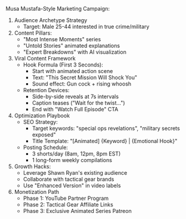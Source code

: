 Musa Mustafa-Style Marketing Campaign:
1. Audience Archetype Strategy
    - Target: Male 25-44 interested in true crime/military
2. Content Pillars:
    - "Most Intense Moments" series
    - "Untold Stories" animated explanations
    - "Expert Breakdowns" with AI visualization
3. Viral Content Framework
    - Hook Formula (First 3 Seconds):
        - Start with animated action scene
        - Text: "This Secret Mission Will Shock You"
        - Sound effect: Gun cock + rising whoosh
    - Retention Devices:
        - Side-by-side reveals at 7s intervals
        - Caption teases ("Wait for the twist...")
        - End with "Watch Full Episode" CTA
4. Optimization Playbook
    - SEO Strategy:
        - Target keywords: "special ops revelations", "military secrets exposed"
        - Title Template: "[Animated] {Keyword} | {Emotional Hook}"
    - Posting Schedule:
        - 3 shorts/day (8am, 12pm, 8pm EST)
        - 1 long-form weekly compilations
5. Growth Hacks:
    - Leverage Shawn Ryan's existing audience
    - Collaborate with tactical gear brands
    - Use "Enhanced Version" in video labels
6. Monetization Path
    - Phase 1: YouTube Partner Program
    - Phase 2: Tactical Gear Affiliate Links
    - Phase 3: Exclusive Animated Series Patreon
